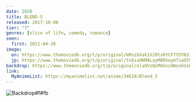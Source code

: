 ```yaml
---
date: 2020
title: BLEND-S
released: 2017-10-08
tier: "?"
genres: [slice of life, comedy, romance]
seen:
  first: 2021-04-26
image:
  en: https://www.themoviedb.org/t/p/original/mMsibXak1hJ9tsRYCF7tDYN319w.jpg
  jp: https://www.themoviedb.org/t/p/original/tnXia9NMALayM8RVoymTsaO5VqK.jpg
backdrop: https://www.themoviedb.org/t/p/original/olaQVzQsMGVvcOWzekUsRhMJlXJ.jpg
link:
  MyAnimeList: https://myanimelist.net/anime/34618/Blend_S
---
```


![Backdrop#f#fb](https://www.themoviedb.org/t/p/original/shat7d2no6y7p29568WprhohTAu.jpg "Source: TMDB")
